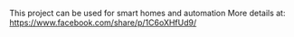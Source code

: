 This project can be used for smart homes and automation
More details at: https://www.facebook.com/share/p/1C6oXHfUd9/
